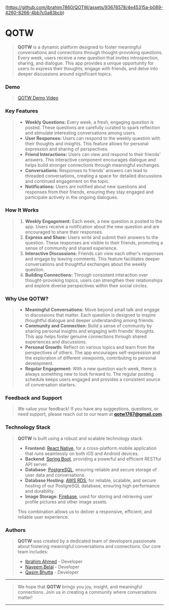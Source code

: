
(https://github.com/ibrahim7860/QOTW/assets/93676578/4e45315a-b089-4260-8266-4bb7c0a83bcb)

# QOTW

> **QOTW** is a dynamic platform designed to foster meaningful conversations and connections through thought-provoking
> questions. Every week, users receive a new question that invites introspection, sharing, and dialogue. This app
> provides
> a unique opportunity for users to express their thoughts, engage with friends, and delve into deeper discussions
> around
> significant topics.

### Demo

> [QOTW Demo Video](https://www.youtube.com/watch?v=2b0Le3zw0tQ)

### Key Features

>
> - **Weekly Questions:** Every week, a fresh, engaging question is posted. These questions are carefully curated to
    spark reflection and stimulate interesting conversations among users.
> - **User Responses:** Users can respond to the weekly question with their thoughts and insights. This feature allows
    for personal expression and sharing of perspectives.
> - **Friend Interactions:** Users can view and respond to their friends' answers. This interactive component encourages
    dialogue and helps build stronger connections through meaningful exchanges.
> - **Conversations:** Responses to friends' answers can lead to threaded conversations, creating a space for detailed
    discussions and continued engagement on the topic.
> - **Notifications:** Users are notified about new questions and responses from their friends, ensuring they stay
    engaged and participate actively in the ongoing dialogues.

### How It Works

>
> 1. **Weekly Engagement:** Each week, a new question is posted to the app. Users receive a notification about the new
     question and are encouraged to share their responses.
> 2. **Express and Share:** Users write and submit their answers to the question. These responses are visible to their
     friends, promoting a sense of community and shared experience.
> 3. **Interactive Discussions:** Friends can view each other's responses and engage by leaving comments. This feature
     facilitates deeper conversations and thoughtful exchanges about the weekly question.
> 4. **Building Connections:** Through consistent interaction over thought-provoking topics, users can strengthen their
     relationships and explore diverse perspectives within their social circles.

### Why Use QOTW?

>
> - **Meaningful Conversations:** Move beyond small talk and engage in discussions that matter. Each question is
    designed to inspire thoughtful dialogue and deeper understanding among friends.
> - **Community and Connection:** Build a sense of community by sharing personal insights and engaging with friends'
    thoughts. This app helps foster genuine connections through shared experiences and discussions.
> - **Personal Growth:** Reflect on various topics and learn from the perspectives of others. The app encourages
    self-expression and the exploration of different viewpoints, contributing to personal development.
> - **Regular Engagement:** With a new question each week, there is always something new to look forward to. The regular
    posting schedule keeps users engaged and provides a consistent source of conversation starters.

### Feedback and Support

> We value your feedback! If you have any suggestions, questions, or need support, please reach out to our team at 
**qotw1767@gmail.com**.

### Technology Stack

> **QOTW** is built using a robust and scalable technology stack:
> - **Frontend**: [React Native](https://reactnative.dev/), for a cross-platform mobile application that runs seamlessly
    on both iOS and Android devices.
> - **Backend**: [Spring Boot](https://spring.io/projects/spring-boot/), providing a powerful and efficient RESTful API
    server.
> - **Database**: [PostgreSQL](https://www.postgresql.org/), ensuring reliable and secure storage of user data and
    conversations.
> - **Database Hosting**: [AWS RDS](https://aws.amazon.com/rds/), for reliable, scalable, and secure hosting of our
    PostgreSQL database,
    ensuring high performance and durability.
> - **Image Storage**: [Firebase](https://firebase.google.com/), used for storing and retrieving user profile pictures
    and other image assets.
>
> This combination allows us to deliver a responsive, efficient, and reliable user experience.

### Authors

> **QOTW** was created by a dedicated team of developers passionate about fostering meaningful conversations and
> connections. Our core team includes:
> - [Ibrahim Ahmed](https://github.com/ibrahim7860) - Developer
> - [Nayeem Belal](https://github.com/NayeemBelal) - Developer
> - [Qasim Bhutta](https://github.com/qasimb03) - Developer


---
> We hope that **QOTW** brings you joy, insight, and meaningful connections. Join us in creating a community where
> conversations matter!
---



